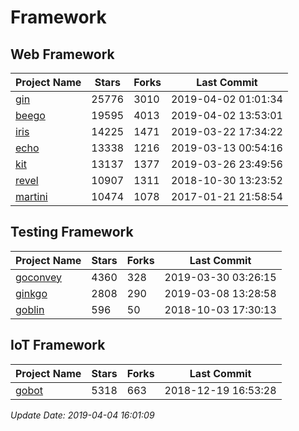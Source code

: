 # Framework

## Web Framework

| Project Name | Stars | Forks | Last Commit |
| ------------ | ----- | ----- | ----------- |
| [gin](https://github.com/gin-gonic/gin) | 25776 | 3010 | 2019-04-02 01:01:34 |
| [beego](https://github.com/astaxie/beego) | 19595 | 4013 | 2019-04-02 13:53:01 |
| [iris](https://github.com/kataras/iris) | 14225 | 1471 | 2019-03-22 17:34:22 |
| [echo](https://github.com/labstack/echo) | 13338 | 1216 | 2019-03-13 00:54:16 |
| [kit](https://github.com/go-kit/kit) | 13137 | 1377 | 2019-03-26 23:49:56 |
| [revel](https://github.com/revel/revel) | 10907 | 1311 | 2018-10-30 13:23:52 |
| [martini](https://github.com/go-martini/martini) | 10474 | 1078 | 2017-01-21 21:58:54 |

## Testing Framework

| Project Name | Stars | Forks | Last Commit |
| ------------ | ----- | ----- | ----------- |
| [goconvey](https://github.com/smartystreets/goconvey) | 4360 | 328 | 2019-03-30 03:26:15 |
| [ginkgo](https://github.com/onsi/ginkgo) | 2808 | 290 | 2019-03-08 13:28:58 |
| [goblin](https://github.com/franela/goblin) | 596 | 50 | 2018-10-03 17:30:13 |

## IoT Framework

| Project Name | Stars | Forks | Last Commit |
| ------------ | ----- | ----- | ----------- |
| [gobot](https://github.com/hybridgroup/gobot) | 5318 | 663 | 2018-12-19 16:53:28 |

*Update Date: 2019-04-04 16:01:09*
